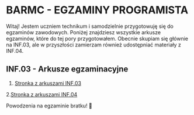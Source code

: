 # BARMC - EGZAMINY PROGRAMISTA

Witaj! Jestem uczniem technikum i samodzielnie przygotowuję się do egzaminów zawodowych. Poniżej znajdziesz wszystkie arkusze egzaminów, które do tej pory przygotowałem. 
Obecnie skupiam się głównie na INF.03, ale w przyszłości zamierzam również udostępniać materiały z INF.04.

## INF.03 - Arkusze egzaminacyjne

1. [Stronka z arkuszami INF.03](https://egzamin-programista.pl/arkusze-praktyczne-inf03-programowanie-bazy-danych/)

2.[Stronka z arkuszami INF.04](https://egzamin-programista.pl/arkusze-praktyczne-inf04-projektowanie-programowanie-testowanie-aplikacji/)

Powodzenia na egzaminie bratku! 🚀
